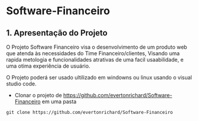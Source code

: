 # Software-Financeiro

## 1. Apresentação do Projeto

O Projeto Software Financeiro visa o desenvolvimento de um produto web que atenda às necessidades do Time Financeiro/clientes, Visando uma rapida metologia e funcionalidades atrativas de uma facil usaabilidade, e uma otima experiência de usuário.


O Projeto poderá ser usado ultilizado em windowns ou linux usando o visual studio code.

- Clonar o projeto de https://github.com/evertonrichard/Software-Financeiro em uma pasta
```
git clone https://github.com/evertonrichard/Software-Financeiro
```
